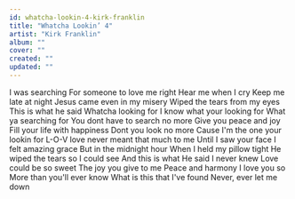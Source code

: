 ```yaml
---
id: whatcha-lookin-4-kirk-franklin
title: "Whatcha Lookin’ 4"
artist: "Kirk Franklin"
album: ""
cover: ""
created: ""
updated: ""
---
```


I was searching
For someone to love me right
Hear me when I cry
Keep me late at night
Jesus came even in my misery
Wiped the tears from my eyes
This is what he said
Whatcha looking for
I know what your looking for
What ya searching for
You dont have to search no more
Give you peace and joy
Fill your life with happiness
Dont you look no more
Cause I'm the one your lookin for
L-O-V love never meant that much to me
Until I saw your face
I felt amazing grace
But in the midnight hour
When I held my pillow tight
He wiped the tears so I could see
And this is what He said
I never knew
Love could be so sweet
The joy you give to me
Peace and harmony
I love you so
More than you'll ever know
What is this that I've found
Never, ever let me down